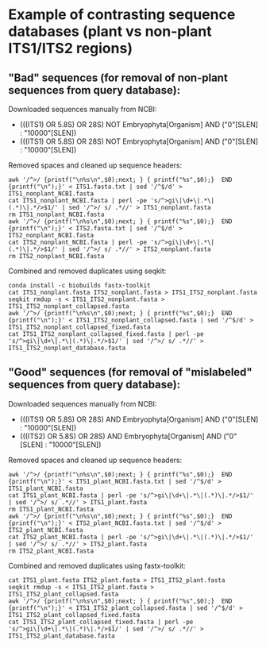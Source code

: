# Example of contrasting sequence databases (plant vs non-plant ITS1/ITS2 regions)

## "Bad" sequences (for removal of non-plant sequences from query database):

Downloaded sequences manually from NCBI:
- (((ITS1) OR 5.8S) OR 28S) NOT Embryophyta[Organism] AND ("0"[SLEN] : "10000"[SLEN]) 
- (((ITS1) OR 5.8S) OR 28S) NOT Embryophyta[Organism] AND ("0"[SLEN] : "10000"[SLEN]) 

Removed spaces and cleaned up sequence headers:
```
awk '/^>/ {printf("\n%s\n",$0);next; } { printf("%s",$0);}  END {printf("\n");}' < ITS1.fasta.txt | sed '/^$/d' > ITS1_nonplant_NCBI.fasta  
cat ITS1_nonplant_NCBI.fasta | perl -pe 's/^>gi\|\d+\|.*\|(.*)\|.*/>$1/' | sed '/^>/ s/ .*//' > ITS1_nonplant.fasta  
rm ITS1_nonplant_NCBI.fasta  
awk '/^>/ {printf("\n%s\n",$0);next; } { printf("%s",$0);}  END {printf("\n");}' < ITS2.fasta.txt | sed '/^$/d' > ITS2_nonplant_NCBI.fasta  
cat ITS2_nonplant_NCBI.fasta | perl -pe 's/^>gi\|\d+\|.*\|(.*)\|.*/>$1/' | sed '/^>/ s/ .*//' > ITS2_nonplant.fasta  
rm ITS2_nonplant_NCBI.fasta  
```

Combined and removed duplicates using seqkit:
```
conda install -c biobuilds fastx-toolkit  
cat ITS1_nonplant.fasta ITS2_nonplant.fasta > ITS1_ITS2_nonplant.fasta  
seqkit rmdup -s < ITS1_ITS2_nonplant.fasta > ITS1_ITS2_nonplant_collapsed.fasta  
awk '/^>/ {printf("\n%s\n",$0);next; } { printf("%s",$0);}  END {printf("\n");}' < ITS1_ITS2_nonplant_collapsed.fasta | sed '/^$/d' > ITS1_ITS2_nonplant_collapsed_fixed.fasta  
cat ITS1_ITS2_nonplant_collapsed_fixed.fasta | perl -pe 's/^>gi\|\d+\|.*\|(.*)\|.*/>$1/' | sed '/^>/ s/ .*//' > ITS1_ITS2_nonplant_database.fasta  
```

## "Good" sequences (for removal of "mislabeled" sequences from query database):

Downloaded sequences manually from NCBI:
- (((ITS1) OR 5.8S) OR 28S) AND Embryophyta[Organism] AND ("0"[SLEN] : "10000"[SLEN]) 
- (((ITS2) OR 5.8S) OR 28S) AND Embryophyta[Organism] AND ("0"[SLEN] : "10000"[SLEN]) 

Removed spaces and cleaned up sequence headers:
```
awk '/^>/ {printf("\n%s\n",$0);next; } { printf("%s",$0);}  END {printf("\n");}' < ITS1_plant_NCBI.fasta.txt | sed '/^$/d' > ITS1_plant_NCBI.fasta   
cat ITS1_plant_NCBI.fasta | perl -pe 's/^>gi\|\d+\|.*\|(.*)\|.*/>$1/' | sed '/^>/ s/ .*//' > ITS1_plant.fasta   
rm ITS1_plant_NCBI.fasta   
awk '/^>/ {printf("\n%s\n",$0);next; } { printf("%s",$0);}  END {printf("\n");}' < ITS2_plant_NCBI.fasta.txt | sed '/^$/d' > ITS2_plant_NCBI.fasta   
cat ITS2_plant_NCBI.fasta | perl -pe 's/^>gi\|\d+\|.*\|(.*)\|.*/>$1/' | sed '/^>/ s/ .*//' > ITS2_plant.fasta   
rm ITS2_plant_NCBI.fasta   
```

Combined and removed duplicates using fastx-toolkit:
```
cat ITS1_plant.fasta ITS2_plant.fasta > ITS1_ITS2_plant.fasta   
seqkit rmdup -s < ITS1_ITS2_plant.fasta > ITS1_ITS2_plant_collapsed.fasta   
awk '/^>/ {printf("\n%s\n",$0);next; } { printf("%s",$0);}  END {printf("\n");}' < ITS1_ITS2_plant_collapsed.fasta | sed '/^$/d' > ITS1_ITS2_plant_collapsed_fixed.fasta   
cat ITS1_ITS2_plant_collapsed_fixed.fasta | perl -pe 's/^>gi\|\d+\|.*\|(.*)\|.*/>$1/' | sed '/^>/ s/ .*//' > ITS1_ITS2_plant_database.fasta   
```
